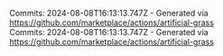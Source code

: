Commits: 2024-08-08T16:13:13.747Z - Generated via https://github.com/marketplace/actions/artificial-grass
<br>
Commits: 2024-08-08T16:13:13.747Z - Generated via https://github.com/marketplace/actions/artificial-grass
<br>
